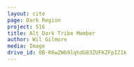 ```yaml
---
layout: cite
page: Dark Region
project: S16
title: Alt Dark Tribe Member
author: Wil Gilmore
media: Image
drive_id: 0B-R6wZWb9lqhdG83ZUFKZFpIZ1k
---
```

